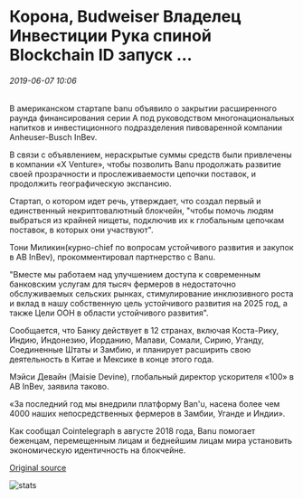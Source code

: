 # Корона, Budweiser Владелец Инвестиции Рука спиной Blockchain ID запуск ...

###### 2019-06-07 10:06

В американском стартапе banu объявило о закрытии расширенного раунда финансирования серии А под руководством многонациональных напитков и инвестиционного подразделения пивоваренной компании Anheuser-Busch InBev.

В связи с объявлением, нераскрытые суммы средств были привлечены в компании «X Venture», чтобы позволить Banu продолжать развитие своей прозрачности и прослеживаемости цепочки поставок, и продолжить географическую экспансию.

Стартап, о котором идет речь, утверждает, что создал первый и единственный некриптовалютный блокчейн, "чтобы помочь людям выбраться из крайней нищеты, подключив их к глобальным цепочкам поставок, в которых они участвуют".

Тони Миликин(курно-chief по вопросам устойчивого развития и закупок в AB InBev), прокомментировал партнерство с Banu.

"Вместе мы работаем над улучшением доступа к современным банковским услугам для тысяч фермеров в недостаточно обслуживаемых сельских рынках, стимулирование инклюзивного роста и вклад в нашу собственную цель устойчивого развития на 2025 год, а также Цели ООН в области устойчивого развития".

Сообщается, что Банку действует в 12 странах, включая Коста-Рику, Индию, Индонезию, Иорданию, Малави, Сомали, Сирию, Уганду, Соединенные Штаты и Замбию, и планирует расширить свою деятельность в Китае и Мексике в конце этого года.

Мэйси Девайн (Maisie Devine), глобальный директор ускорителя «100» в AB InBev, заявила таково.

«За последний год мы внедрили платформу Ban'u, насена более чем 4000 наших непосредственных фермеров в Замбии, Уганде и Индии».

Как сообщал Cointelegraph в августе 2018 года, Banu помогает беженцам, перемещенным лицам и беднейшим лицам мира установить экономическую идентичность на блокчейне.

[Original source](https://cointelegraph.com/news/corona-budweiser-owners-investment-arm-backs-blockchain-id-startup)

![stats](https://c.statcounter.com/11760860/0/a89fa40b/1/ "stats")